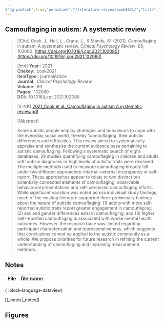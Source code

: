 ```yaml
---
{"dg-publish":true,"permalink":"/literature-review/cook2021/","title":"Camouflaging in autism A systematic review","tags":["Autism","Gender","Camouflage","Female"]}
---
```



## Camouflaging in autism: A systematic review

> [!Cite]
> Cook, J., Hull, L., Crane, L., & Mandy, W. (2021). Camouflaging in autism: A systematic review. _Clinical Psychology Review_, _89_, 102080. [https://doi.org/10.1016/j.cpr.2021.102080](https://doi.org/10.1016/j.cpr.2021.102080)


>[!md]
> **Year**:: 2021   
> **Citekey**:: cook2021  
> **itemType**:: journalArticle  
> **Journal**:: *Clinical Psychology Review*  
> **Volume**:: 89   
> **Pages**:: 102080  
> **DOI**:: 10.1016/j.cpr.2021.102080    

> [!LINK] 
> [2021_Cook et al._Camouflaging in autism A systematic review.pdf](zotero://select/library/items/595YYKD3)

> [!Abstract]
>
> Some autistic people employ strategies and behaviours to cope with the everyday social world, thereby ‘camouflaging’ their autistic differences and difficulties. This review aimed to systematically appraise and synthesise the current evidence base pertaining to autistic camouflaging. Following a systematic search of eight databases, 29 studies quantifying camouflaging in children and adults with autism diagnoses or high levels of autistic traits were reviewed. The multiple methods used to measure camouflaging broadly fell under two different approaches: internal-external discrepancy or self-report. These approaches appear to relate to two distinct but potentially connected elements of camouflaging: observable behavioural presentations and self-perceived camouflaging efforts. While significant variation was noted across individual study findings, much of the existing literature supported three preliminary findings about the nature of autistic camouflaging: (1) adults with more self-reported autistic traits report greater engagement in camouflaging; (2) sex and gender differences exist in camouflaging; and (3) higher self-reported camouflaging is associated with worse mental health outcomes. However, the research base was limited regarding participant characterisation and representativeness, which suggests that conclusions cannot be applied to the autistic community as a whole. We propose priorities for future research in refining the current understanding of camouflaging and improving measurement methods.
>.
> 


## Notes

| File | file.name |
| ---- | --------- |

{ .block-language-dataview}

[[_notes\|_notes]]

## Figures

